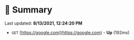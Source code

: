 # 📖 Summary
Last updated: **8/13/2021, 12:24:20 PM**

- `GET` [https://google.com](https://google.com) - **Up** (192ms)
